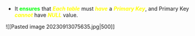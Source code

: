 - It **<span style="color:#01ff07">ensures</span>** that ***<span style="color:#fffd01">Each table</span>*** must ***<span style="color:#fffd01">have</span>*** a ***<span style="color:#fffd01">Primary Key</span>***, and Primary Key ***<span style="color:#fffd01">cannot</span>*** have ***<span style="color:#fffd01">NULL</span>*** value.

![[Pasted image 20230913075635.jpg|500]]